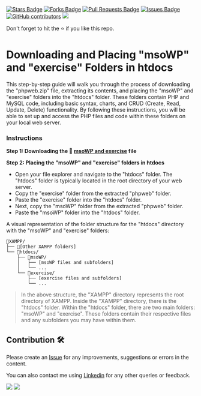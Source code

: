 <a href="https://github.com/drshahizan/learn-php/stargazers"><img src="https://img.shields.io/github/stars/drshahizan/learn-php" alt="Stars Badge"/></a>
<a href="https://github.com/drshahizan/learn-php/network/members"><img src="https://img.shields.io/github/forks/drshahizan/learn-php" alt="Forks Badge"/></a>
<a href="https://github.com/drshahizan/learn-php/pulls"><img src="https://img.shields.io/github/issues-pr/drshahizan/learn-php" alt="Pull Requests Badge"/></a>
<a href="https://github.com/drshahizan/learn-php/issues"><img src="https://img.shields.io/github/issues/drshahizan/learn-php" alt="Issues Badge"/></a>
<a href="https://github.com/drshahizan/learn-php/graphs/contributors"><img alt="GitHub contributors" src="https://img.shields.io/github/contributors/drshahizan/learn-php?color=2b9348"></a>
![](https://visitor-badge.glitch.me/badge?page_id=drshahizan/learn-php)

Don't forget to hit the :star: if you like this repo.

# Downloading and Placing "msoWP" and "exercise" Folders in htdocs

This step-by-step guide will walk you through the process of downloading the "phpweb.zip" file, extracting its contents, and placing the "msoWP" and "exercise" folders into the "htdocs" folder. These folders contain PHP and MySQL code, including basic syntax, charts, and CRUD (Create, Read, Update, Delete) functionality. By following these instructions, you will be able to set up and access the PHP files and code within these folders on your local web server.

### Instructions

**Step 1: Downloading the 💾 [msoWP and exercise](download) file**

**Step 2: Placing the "msoWP" and "exercise" folders in htdocs**
- Open your file explorer and navigate to the "htdocs" folder. The "htdocs" folder is typically located in the root directory of your web server.
- Copy the "exercise" folder from the extracted "phpweb" folder.
- Paste the "exercise" folder into the "htdocs" folder.
- Next, copy the "msoWP" folder from the extracted "phpweb" folder.
- Paste the "msoWP" folder into the "htdocs" folder.

A visual representation of the folder structure for the "htdocs" directory with the "msoWP" and "exercise" folders:

```
📁XAMPP/
├── 📁[Other XAMPP folders]
└── 📁htdocs/
    ├── 📁msoWP/
    │   ├── [msoWP files and subfolders]
    │   └── ...
    └── 📁exercise/
        ├── [exercise files and subfolders]
        └── ...
```

>In the above structure, the "XAMPP" directory represents the root directory of XAMPP. Inside the "XAMPP" directory, there is the "htdocs" folder. Within the "htdocs" folder, there are two main folders: "msoWP" and "exercise". These folders contain their respective files and any subfolders you may have within them.

## Contribution 🛠️
Please create an [Issue](https://github.com/drshahizan/learn-php/issues) for any improvements, suggestions or errors in the content.

You can also contact me using [Linkedin](https://www.linkedin.com/in/drshahizan/) for any other queries or feedback.

![](https://komarev.com/ghpvc/?username=drshahizan&label=Views&color=0e75b6&style=flat)
![](https://hit.yhype.me/github/profile?user_id=81284918)

